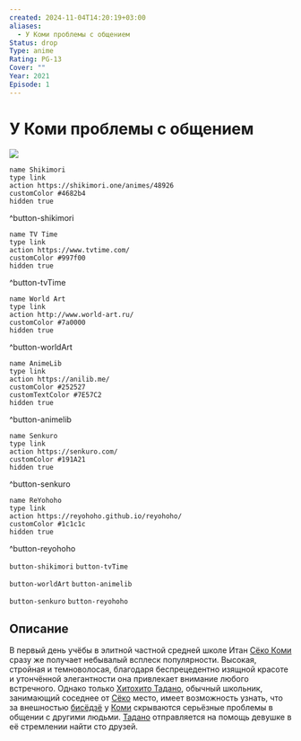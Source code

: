 ```yaml
---
created: 2024-11-04T14:20:19+03:00
aliases:
  - У Коми проблемы с общением
Status: drop
Type: anime
Rating: PG-13
Cover: ""
Year: 2021
Episode: 1
---
```


# У Коми проблемы с общением

![](https://nyaa.shikimori.one/uploads/poster/animes/48926/746946f3280e3d43d727c347d4c08fd5.jpeg)

```button
name Shikimori
type link
action https://shikimori.one/animes/48926
customColor #4682b4
hidden true
```
^button-shikimori

```button
name TV Time
type link
action https://www.tvtime.com/
customColor #997f00
hidden true
```
^button-tvTime

```button
name World Art
type link
action http://www.world-art.ru/
customColor #7a0000
hidden true
```
^button-worldArt

```button
name AnimeLib
type link
action https://anilib.me/
customColor #252527
customTextColor #7E57C2
hidden true
```
^button-animelib

```button
name Senkuro
type link
action https://senkuro.com/
customColor #191A21
hidden true
```
^button-senkuro

```button
name ReYohoho
type link
action https://reyohoho.github.io/reyohoho/
customColor #1c1c1c
hidden true
```
^button-reyohoho

`button-shikimori` `button-tvTime`

`button-worldArt` `button-animelib`

`button-senkuro` `button-reyohoho`

## Описание

В первый день учёбы в элитной частной средней школе Итан [Сёко Коми](https://shikimori.one/characters/141790-shouko-komi) сразу же получает небывалый всплеск популярности. Высокая, стройная и темноволосая, благодаря беспрецедентно изящной красоте и утончённой элегантности она привлекает внимание любого встречного. Однако только [Хитохито Тадано](https://shikimori.one/characters/151722-hitohito-tadano), обычный школьник, занимающий соседнее от [Сёко](https://shikimori.one/characters/141790-shouko-komi) место, имеет возможность узнать, что за внешностью [бисёдзё](https://ru.wikipedia.org/wiki/Бисёдзё) у [Коми](https://shikimori.one/characters/141790-shouko-komi) скрываются серьёзные проблемы в общении с другими людьми. [Тадано](https://shikimori.one/characters/151722-hitohito-tadano) отправляется на помощь девушке в её стремлении найти сто друзей.

